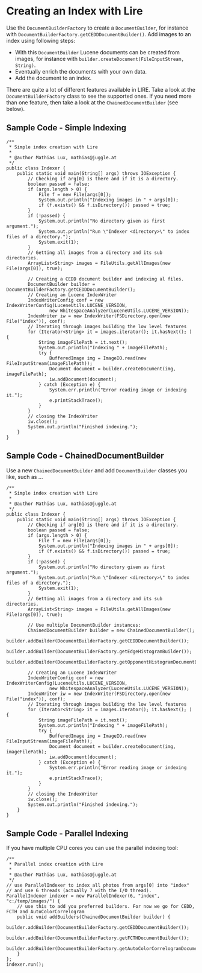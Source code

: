 # Creating an Index with Lire
Use the `DocumentBuilderFactory` to create a `DocumentBuilder`, for instance with `DocumentBuilderFactory.getCEDDDocumentBuilder()`. Add images to an index using following steps:

  * With this `DocumentBuilder` Lucene documents can be created from images, for instance with `builder.createDocument(FileInputStream, String)`.
  * Eventually enrich the documents with your own data.
  * Add the document to an index.

There are quite a lot of different features available in LIRE. Take a look at the `DocumentBuilderFactory` class to see the supported ones. If you need more than one feature, then take a look at the `ChainedDocumentBuilder` (see below).

## Sample Code - Simple Indexing

    /**
     * Simple index creation with Lire
     *
     * @author Mathias Lux, mathias@juggle.at
     */
    public class Indexer {
        public static void main(String[] args) throws IOException {
            // Checking if arg[0] is there and if it is a directory.
            boolean passed = false;
            if (args.length > 0) {
                File f = new File(args[0]);
                System.out.println("Indexing images in " + args[0]);
                if (f.exists() && f.isDirectory()) passed = true;
            }
            if (!passed) {
                System.out.println("No directory given as first argument.");
                System.out.println("Run \"Indexer <directory>\" to index files of a directory.");
                System.exit(1);
            }
            // Getting all images from a directory and its sub directories.
            ArrayList<String> images = FileUtils.getAllImages(new File(args[0]), true);

            // Creating a CEDD document builder and indexing al files.
            DocumentBuilder builder = DocumentBuilderFactory.getCEDDDocumentBuilder();
            // Creating an Lucene IndexWriter
            IndexWriterConfig conf = new IndexWriterConfig(LuceneUtils.LUCENE_VERSION,
                    new WhitespaceAnalyzer(LuceneUtils.LUCENE_VERSION));
            IndexWriter iw = new IndexWriter(FSDirectory.open(new File("index")), conf);
            // Iterating through images building the low level features
            for (Iterator<String> it = images.iterator(); it.hasNext(); ) {
                String imageFilePath = it.next();
                System.out.println("Indexing " + imageFilePath);
                try {
                    BufferedImage img = ImageIO.read(new FileInputStream(imageFilePath));
                    Document document = builder.createDocument(img, imageFilePath);
                    iw.addDocument(document);
                } catch (Exception e) {
                    System.err.println("Error reading image or indexing it.");
                    e.printStackTrace();
                }
            }
            // closing the IndexWriter
            iw.close();
            System.out.println("Finished indexing.");
        }
    }


## Sample Code - ChainedDocumentBuilder
Use a new `ChainedDocumentBuilder` and add `DocumentBuilder` classes you like, such as ...


    /**
     * Simple index creation with Lire
     *
     * @author Mathias Lux, mathias@juggle.at
     */
    public class Indexer {
        public static void main(String[] args) throws IOException {
            // Checking if arg[0] is there and if it is a directory.
            boolean passed = false;
            if (args.length > 0) {
                File f = new File(args[0]);
                System.out.println("Indexing images in " + args[0]);
                if (f.exists() && f.isDirectory()) passed = true;
            }
            if (!passed) {
                System.out.println("No directory given as first argument.");
                System.out.println("Run \"Indexer <directory>\" to index files of a directory.");
                System.exit(1);
            }
            // Getting all images from a directory and its sub directories.
            ArrayList<String> images = FileUtils.getAllImages(new File(args[0]), true);

            // Use multiple DocumentBuilder instances:
            ChainedDocumentBuilder builder = new ChainedDocumentBuilder();
            builder.addBuilder(DocumentBuilderFactory.getCEDDDocumentBuilder());
            builder.addBuilder(DocumentBuilderFactory.getEdgeHistogramBuilder());
            builder.addBuilder(DocumentBuilderFactory.getOpponentHistogramDocumentBuilder());

            // Creating an Lucene IndexWriter
            IndexWriterConfig conf = new IndexWriterConfig(LuceneUtils.LUCENE_VERSION,
                    new WhitespaceAnalyzer(LuceneUtils.LUCENE_VERSION));
            IndexWriter iw = new IndexWriter(FSDirectory.open(new File("index")), conf);
            // Iterating through images building the low level features
            for (Iterator<String> it = images.iterator(); it.hasNext(); ) {
                String imageFilePath = it.next();
                System.out.println("Indexing " + imageFilePath);
                try {
                    BufferedImage img = ImageIO.read(new FileInputStream(imageFilePath));
                    Document document = builder.createDocument(img, imageFilePath);
                    iw.addDocument(document);
                } catch (Exception e) {
                    System.err.println("Error reading image or indexing it.");
                    e.printStackTrace();
                }
            }
            // closing the IndexWriter
            iw.close();
            System.out.println("Finished indexing.");
        }
    }

## Sample Code - Parallel Indexing
If you have multiple CPU cores you can use the parallel indexing tool:


    /**
     * Parallel index creation with Lire
     *
     * @author Mathias Lux, mathias@juggle.at
     */
    // use ParallelIndexer to index all photos from args[0] into "index"
    // and use 6 threads (actually 7 with the I/O thread).
    ParallelIndexer indexer = new ParallelIndexer(6, "index", "c:/temp/images/") {
        // use this to add you preferred builders. For now we go for CEDD, FCTH and AutoColorCorrelogram
        public void addBuilders(ChainedDocumentBuilder builder) {
            builder.addBuilder(DocumentBuilderFactory.getCEDDDocumentBuilder());
            builder.addBuilder(DocumentBuilderFactory.getFCTHDocumentBuilder());
            builder.addBuilder(DocumentBuilderFactory.getAutoColorCorrelogramDocumentBuilder());
        }
    };
    indexer.run();

